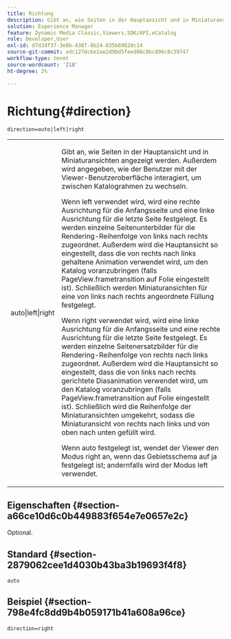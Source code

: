 ```yaml
---
title: Richtung
description: Gibt an, wie Seiten in der Hauptansicht und in Miniaturansichten angezeigt werden. Außerdem wird angegeben, wie der Benutzer mit der Viewer-Benutzeroberfläche interagiert, um zwischen Katalograhmen zu wechseln.
solution: Experience Manager
feature: Dynamic Media Classic,Viewers,SDK/API,eCatalog
role: Developer,User
exl-id: d7d3df37-3e8b-438f-8b24-035b6982dc14
source-git-commit: edc127dc6e2ae2d9bd5feed08c8bc896c8c39747
workflow-type: tm+mt
source-wordcount: '218'
ht-degree: 2%

---
```


# Richtung{#direction}

`direction=auto|left|right`

<table id="table_1D425B7685D448459CD3FE8D683C813C"> 
 <tbody> 
  <tr> 
   <td colname="col1"> <p> <span class="codeph"> auto|left|right </span> </p> </td> 
   <td colname="col2"> <p>Gibt an, wie Seiten in der Hauptansicht und in Miniaturansichten angezeigt werden. Außerdem wird angegeben, wie der Benutzer mit der Viewer-Benutzeroberfläche interagiert, um zwischen Katalograhmen zu wechseln. </p> <p>Wenn <span class="codeph"> left </span> verwendet wird, wird eine rechte Ausrichtung für die Anfangsseite und eine linke Ausrichtung für die letzte Seite festgelegt. Es werden einzelne Seitenunterbilder für die Rendering-Reihenfolge von links nach rechts zugeordnet. Außerdem wird die Hauptansicht so eingestellt, dass die von rechts nach links gehaltene Animation verwendet wird, um den Katalog voranzubringen (falls <span class="codeph"> PageView.frametransition </span> auf Folie eingestellt ist). Schließlich werden Miniaturansichten für eine von links nach rechts angeordnete Füllung festgelegt. </p> <p>Wenn <span class="codeph"> right </span> verwendet wird, wird eine linke Ausrichtung für die Anfangsseite und eine rechte Ausrichtung für die letzte Seite festgelegt. Es werden einzelne Seitenersatzbilder für die Rendering-Reihenfolge von rechts nach links zugeordnet. Außerdem wird die Hauptansicht so eingestellt, dass die von links nach rechts gerichtete Diasanimation verwendet wird, um den Katalog voranzubringen (falls <span class="codeph"> PageView.frametransition </span> auf Folie eingestellt ist). Schließlich wird die Reihenfolge der Miniaturansichten umgekehrt, sodass die Miniaturansicht von rechts nach links und von oben nach unten gefüllt wird. </p> <p>Wenn <span class="codeph"> auto </span> festgelegt ist, wendet der Viewer den Modus <span class="codeph"> right </span> an, wenn das Gebietsschema auf <span class="codeph"> ja festgelegt ist; andernfalls wird der Modus <span class="codeph"> left </span> verwendet.</span> </p> </td> 
  </tr> 
 </tbody> 
</table>

## Eigenschaften {#section-a66ce10d6c0b449883f654e7e0657e2c}

Optional.

## Standard {#section-2879062cee1d4030b43ba3b19693f4f8}

`auto`

## Beispiel {#section-798e4fc8dd9b4b059171b41a608a96ce}

`direction=right`
